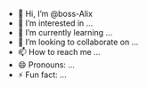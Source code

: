 - 👋 Hi, I’m @boss-Alix
- 👀 I’m interested in ...
- 🌱 I’m currently learning ...
- 💞️ I’m looking to collaborate on ...
- 📫 How to reach me ...
- 😄 Pronouns: ...
- ⚡ Fun fact: ...

<!---
boss-Alix/boss-Alix is a ✨ special ✨ repository because its `README.md` (this file) appears on your GitHub profile.
You can click the Preview link to take a look at your changes.
--->
